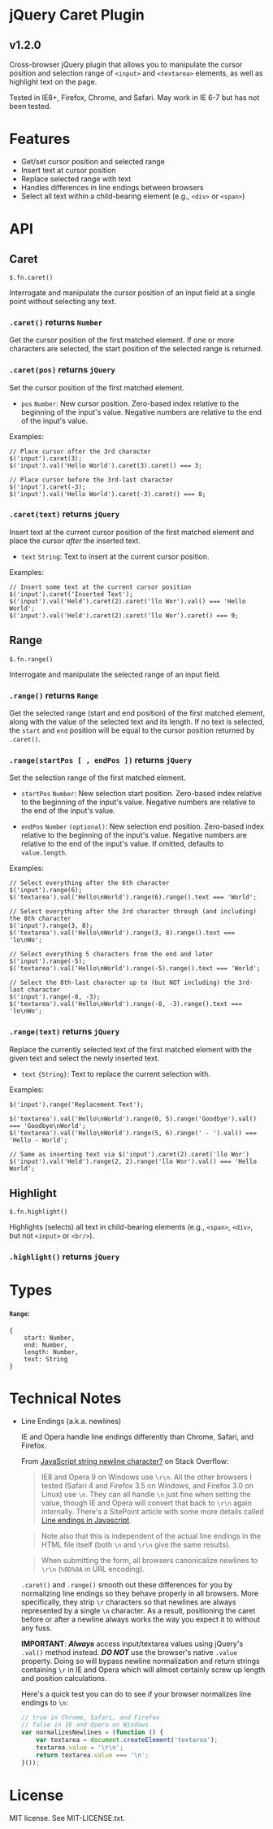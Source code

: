 jQuery Caret Plugin
===================

## v1.2.0

Cross-browser jQuery plugin that allows you to manipulate the cursor position and selection range
of ```<input>``` and ```<textarea>``` elements, as well as highlight text on the page.

Tested in IE8+, Firefox, Chrome, and Safari.  May work in IE 6-7 but has not been tested.

Features
========

*   Get/set cursor position and selected range
*   Insert text at cursor position
*   Replace selected range with text
*   Handles differences in line endings between browsers
*   Select all text within a child-bearing element (e.g., ```<div>``` or ```<span>```)

API
===

## Caret

    $.fn.caret()

Interrogate and manipulate the cursor position of an input field at a single point without selecting any text.

### ```.caret()``` returns ```Number```

Get the cursor position of the first matched element.  If one or more characters are selected, the start position of the selected range is returned.

### ```.caret(pos)``` returns ```jQuery```

Set the cursor position of the first matched element.

*   ```pos``` ```Number```: New cursor position.  Zero-based index relative to the beginning of the input's value.
    Negative numbers are relative to the end of the input's value.

Examples:

    // Place cursor after the 3rd character
    $('input').caret(3);
    $('input').val('Hello World').caret(3).caret() === 3;

    // Place cursor before the 3rd-last character
    $('input').caret(-3);
    $('input').val('Hello World').caret(-3).caret() === 8;

### ```.caret(text)``` returns ```jQuery```

Insert text at the current cursor position of the first matched element and place the cursor _after_ the inserted text.

*   ```text``` ```String```: Text to insert at the current cursor position.

Examples:

    // Insert some text at the current cursor position
    $('input').caret('Inserted Text');
    $('input').val('Held').caret(2).caret('llo Wor').val() === 'Hello World';
    $('input').val('Held').caret(2).caret('llo Wor').caret() === 9;

## Range

    $.fn.range()

Interrogate and manipulate the selected range of an input field.

### ```.range()``` returns ```Range```

Get the selected range (start and end position) of the first matched element, along with the value of the selected text and its length.
If no text is selected, the ```start``` and ```end``` position will be equal to the cursor position returned by ```.caret()```.

### ```.range(startPos [ , endPos ])``` returns ```jQuery```

Set the selection range of the first matched element.

*   ```startPos``` ```Number```: New selection start position.
    Zero-based index relative to the beginning of the input's value.
    Negative numbers are relative to the end of the input's value.

*   ```endPos``` ```Number``` ```(optional)```: New selection end position.
    Zero-based index relative to the beginning of the input's value.
    Negative numbers are relative to the end of the input's value.
    If omitted, defaults to ```value.length```.

Examples:

    // Select everything after the 6th character
    $('input').range(6);
    $('textarea').val('Hello\nWorld').range(6).range().text === 'World';

    // Select everything after the 3rd character through (and including) the 8th character
    $('input').range(3, 8);
    $('textarea').val('Hello\nWorld').range(3, 8).range().text === 'lo\nWo';

    // Select everything 5 characters from the end and later
    $('input').range(-5);
    $('textarea').val('Hello\nWorld').range(-5).range().text === 'World';

    // Select the 8th-last character up to (but NOT including) the 3rd-last character
    $('input').range(-8, -3);
    $('textarea').val('Hello\nWorld').range(-8, -3).range().text === 'lo\nWo';

### ```.range(text)``` returns ```jQuery```

Replace the currently selected text of the first matched element with the given text and select the newly inserted text.

*   ```text``` ```{String}```: Text to replace the current selection with.

Examples:

    $('input').range('Replacement Text');

    $('textarea').val('Hello\nWorld').range(0, 5).range('Goodbye').val() === 'Goodbye\nWorld';
    $('textarea').val('Hello\nWorld').range(5, 6).range(' - ').val() === 'Hello - World';

    // Same as inserting text via $('input').caret(2).caret('llo Wor')
    $('input').val('Held').range(2, 2).range('llo Wor').val() === 'Hello World';

## Highlight

    $.fn.highlight()

Highlights (selects) all text in child-bearing elements (e.g., ```<span>```, ```<div>```, but not ```<input>``` or ```<br/>```).

### ```.highlight()``` returns ```jQuery```

Types
=====

#### ```Range```:

    {
        start: Number,
        end: Number,
        length: Number,
        text: String
    }

Technical Notes
===============

*   Line Endings (a.k.a. newlines)

    IE and Opera handle line endings differently than Chrome, Safari, and Firefox.

    From [JavaScript string newline character?][stackoverflow-newline] on Stack Overflow:

    > IE8 and Opera 9 on Windows use ```\r\n```. All the other browsers I tested (Safari 4 and Firefox 3.5 on Windows,
    > and Firefox 3.0 on Linux) use ```\n```. They can all handle ```\n``` just fine when setting the value, though
    > IE and Opera will convert that back to ```\r\n``` again internally.
    > There's a SitePoint article with some more details called [Line endings in Javascript][sitepoint-line-endings].

    > Note also that this is independent of the actual line endings in the HTML file itself
    > (both ```\n``` and ```\r\n``` give the same results).

    > When submitting the form, all browsers canonicalize newlines to ```\r\n``` (```%0D%0A``` in URL encoding).

    ```.caret()``` and ```.range()``` smooth out these differences for you by normalizing line endings so they
    behave properly in all browsers.  More specifically, they strip ```\r``` characters so that newlines are always
    represented by a single ```\n``` character.  As a result, positioning the caret before or after a newline
    always works the way you expect it to without any fuss.

    **IMPORTANT**: **_Always_** access input/textarea values using jQuery's ```.val()``` method instead.
    **_DO NOT_** use the browser's native ```.value``` property.  Doing so will bypass newline normalization
    and return strings containing ```\r``` in IE and Opera which will almost certainly screw up length and
    position calculations.

    Here's a quick test you can do to see if your browser normalizes line endings to ```\n```:

    ```javascript
    // true in Chrome, Safari, and Firefox
    // false in IE and Opera on Windows
    var normalizesNewlines = (function () {
        var textarea = document.createElement('textarea');
        textarea.value = '\r\n';
        return textarea.value === '\n';
    }());
    ```

License
=======

MIT license.  See MIT-LICENSE.txt.

[sitepoint-line-endings]: http://www.sitepoint.com/line-endings-in-javascript/
[stackoverflow-newline]: http://stackoverflow.com/a/1156388/467582
